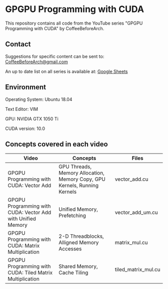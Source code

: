 # GPGPU Programming with CUDA
This repository contains all code from the YouTube series "GPGPU Programming with CUDA" by CoffeeBeforeArch.

## Contact

Suggestions for specific content can be sent to: CoffeeBeforeArch@gmail.com

An up to date list on all series is available at: <a href="https://docs.google.com/spreadsheets/d/1cV4nuP-ZflfeGUn0Ay0w-ZKJrh9CqDEKvBJqCNMlTxI/edit?usp=sharing">Google Sheets</a>

## Environment 
Operating System: Ubuntu 18.04

Text Editor: VIM

GPU: NVIDIA GTX 1050 Ti

CUDA version: 10.0

## Concepts covered in each video
| Video | Concepts | Files |
| ----- | -------- | ----- |
| <a >GPGPU Programming with CUDA: Vector Add</a> | GPU Threads, Memory Allocation, Memory Copy, GPU Kernels, Running Kernels | <a >vector_add.cu</a> |
| <a >GPGPU Programming with CUDA: Vector Add with Unified Memory</a> | Unified Memory, Prefetching | <a >vector_add_um.cu</a> |
| <a >GPGPU Programming with CUDA: Matrix Multiplication</a> | 2-D Threadblocks, Alligned Memory Accesses | <a >matrix_mul.cu</a> |
| <a >GPGPU Programming with CUDA: Tiled Matrix Multiplication</a> | Shared Memory, Cache Tiling | <a >tiled_matrix_mul.cu</a> |
